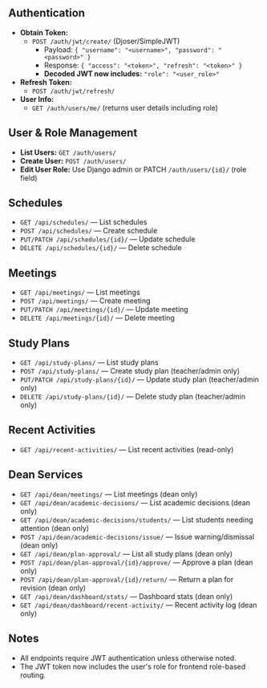 ## Authentication
- **Obtain Token:**
  - `POST /auth/jwt/create/` (Djoser/SimpleJWT)
    - Payload: `{ "username": "<username>", "password": "<password>" }`
    - Response: `{ "access": "<token>", "refresh": "<token>" }`
    - **Decoded JWT now includes:** `"role": "<user_role>"`
- **Refresh Token:**
  - `POST /auth/jwt/refresh/`
- **User Info:**
  - `GET /auth/users/me/` (returns user details including role)

## User & Role Management
- **List Users:** `GET /auth/users/`
- **Create User:** `POST /auth/users/`
- **Edit User Role:** Use Django admin or PATCH `/auth/users/{id}/` (role field)

## Schedules
- `GET /api/schedules/` — List schedules
- `POST /api/schedules/` — Create schedule
- `PUT/PATCH /api/schedules/{id}/` — Update schedule
- `DELETE /api/schedules/{id}/` — Delete schedule

## Meetings
- `GET /api/meetings/` — List meetings
- `POST /api/meetings/` — Create meeting
- `PUT/PATCH /api/meetings/{id}/` — Update meeting
- `DELETE /api/meetings/{id}/` — Delete meeting

## Study Plans
- `GET /api/study-plans/` — List study plans
- `POST /api/study-plans/` — Create study plan (teacher/admin only)
- `PUT/PATCH /api/study-plans/{id}/` — Update study plan (teacher/admin only)
- `DELETE /api/study-plans/{id}/` — Delete study plan (teacher/admin only)

## Recent Activities
- `GET /api/recent-activities/` — List recent activities (read-only)

## Dean Services
- `GET /api/dean/meetings/` — List meetings (dean only)
- `GET /api/dean/academic-decisions/` — List academic decisions (dean only)
- `GET /api/dean/academic-decisions/students/` — List students needing attention (dean only)
- `POST /api/dean/academic-decisions/issue/` — Issue warning/dismissal (dean only)
- `GET /api/dean/plan-approval/` — List all study plans (dean only)
- `POST /api/dean/plan-approval/{id}/approve/` — Approve a plan (dean only)
- `POST /api/dean/plan-approval/{id}/return/` — Return a plan for revision (dean only)
- `GET /api/dean/dashboard/stats/` — Dashboard stats (dean only)
- `GET /api/dean/dashboard/recent-activity/` — Recent activity log (dean only)

## Notes
- All endpoints require JWT authentication unless otherwise noted.
- The JWT token now includes the user's role for frontend role-based routing.